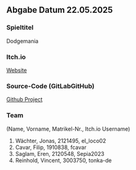 ## Abgabe      Datum 22.05.2025

### Spieltitel
Dodgemania

### Itch.io
[Website](https://sepia2023.itch.io/)

### Source-Code (GitLabGitHub)
[Github Project](https://github.com/elloco02/GAE_Game_Jam_2)

### Team  
(Name, Vorname, Matrikel-Nr., Itch.io Username)

1. Wächter, Jonas, 2121495, el_loco02
2. Cavar, Filip, 1910838, fcavar
3. Saglam, Eren, 2120548, Sepia2023
4. Reinhold, Vincent, 3003750, tonka-de
